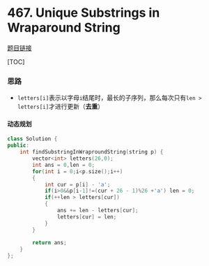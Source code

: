 # 467. Unique Substrings in Wraparound String

[题目链接](https://leetcode.com/problems/unique-substrings-in-wraparound-string/)

[TOC]

### 思路

* `letters[i]`表示以字母`i`结尾时，最长的子序列，那么每次只有`len > letters[i]`才进行更新（**去重**）



#### 动态规划

```cpp
class Solution {
public:
    int findSubstringInWraproundString(string p) {
        vector<int> letters(26,0);
        int ans = 0,len = 0;
        for(int i = 0;i<p.size();i++)
        {
            int cur = p[i] - 'a';
            if(i>0&&p[i-1]!=(cur + 26 - 1)%26 +'a') len = 0;
            if(++len > letters[cur])
            {
                ans += len - letters[cur];
                letters[cur] = len;
            }
        }
        
        return ans;
    }
};
```

